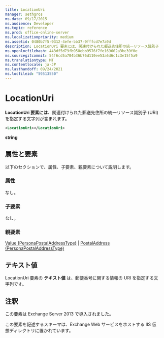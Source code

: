```yaml
---
title: LocationUri
manager: sethgros
ms.date: 09/17/2015
ms.audience: Developer
ms.topic: reference
ms.prod: office-online-server
ms.localizationpriority: medium
ms.assetid: 0480b7f5-9312-4efe-bb37-9fffcd7e7a9d
description: LocationUri 要素には、関連付けられた郵送先住所の統一リソース識別子 (URI) を指定する文字列が含まれます。
ms.openlocfilehash: 443df5d79fb958ebb9576f7fe169602a3be39f0e
ms.sourcegitcommit: 54f6cd5a704b36b76d110ee53a6d6c1c3e15f5a9
ms.translationtype: MT
ms.contentlocale: ja-JP
ms.lasthandoff: 09/24/2021
ms.locfileid: "59513550"
---
```

# <a name="locationuri"></a>LocationUri

**LocationUri 要素には**、関連付けられた郵送先住所の統一リソース識別子 (URI) を指定する文字列が含まれます。 
  
```XML
<LocationUri></LocationUri>
```

 **string**
## <a name="attributes-and-elements"></a>属性と要素

以下のセクションで、属性、子要素、親要素について説明します。
  
### <a name="attributes"></a>属性

なし。
  
### <a name="child-elements"></a>子要素

なし。
  
### <a name="parent-elements"></a>親要素

[Value (PersonaPostalAddressType)](value-personapostaladdresstype.md)  | [PostalAddress (PersonaPostalAddressType)](postaladdress-personapostaladdresstype.md)
  
## <a name="text-value"></a>テキスト値

LocationUri 要素の **テキスト値** は、郵便番号に関する情報の URI を指定する文字列です。 
  
## <a name="remarks"></a>注釈

この要素は Exchange Server 2013 で導入されました。
  
この要素を記述するスキーマは、Exchange Web サービスをホストする IIS 仮想ディレクトリに置かれています。
  


